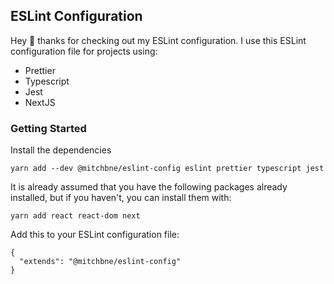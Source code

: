 ## ESLint Configuration

Hey 👋 thanks for checking out my ESLint configuration. I use this ESLint configuration file for projects using:

- Prettier
- Typescript
- Jest
- NextJS

### Getting Started

Install the dependencies

```
yarn add --dev @mitchbne/eslint-config eslint prettier typescript jest
```

It is already assumed that you have the following packages already installed, but if you haven't, you can install them with:

```
yarn add react react-dom next
```

Add this to your ESLint configuration file:

```
{
  "extends": "@mitchbne/eslint-config"
}
```

